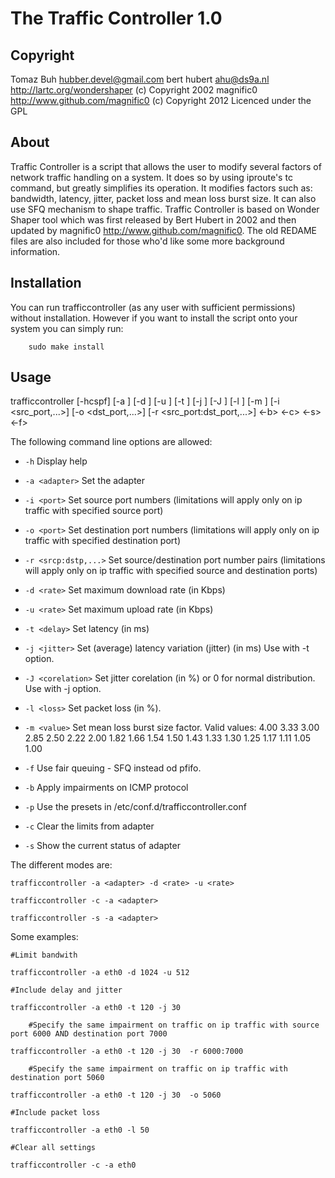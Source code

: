 The Traffic Controller 1.0
==============

Copyright
-------------
Tomaz Buh <hubber.devel@gmail.com>
bert hubert <ahu@ds9a.nl> http://lartc.org/wondershaper (c) Copyright 2002
magnific0 http://www.github.com/magnific0 (c) Copyright 2012
Licenced under the GPL

About
--------------

Traffic Controller is a script that allows the user to modify several factors of network traffic handling on a system. It does so by using iproute's tc command, but greatly simplifies its operation. It modifies factors such as: bandwidth, latency, jitter, packet loss and mean loss burst size. It can also use SFQ mechanism to shape traffic. Traffic Controller is based on Wonder Shaper tool which was first released by Bert Hubert in 2002 and then updated by magnific0 http://www.github.com/magnific0. The old REDAME files are also included for those who'd like some more background information.



Installation
--------------

You can run trafficcontroller (as any user with sufficient permissions) without
installation. However if you want to install the script onto your system you can
simply run:

        sudo make install

Usage
--------------

trafficcontroller [-hcspf] [-a <adapter>] [-d <rate>] [-u <rate>] [-t <delay>] [-j <jitter>] [-J <corelation>] [-l <loss>] [-m <value>] [-i <src_port,...>] [-o <dst_port,...>] [-r <src_port:dst_port,...>] <-b> <-c> <-s> <-f>

The following command line options are allowed:

- `-h` Display help

- `-a <adapter>` Set the adapter

- `-i <port>` Set source port numbers (limitations will apply only on ip traffic with specified source port)

- `-o <port>` Set destination port numbers (limitations will apply only on ip traffic with specified destination port)

- `-r <srcp:dstp,...>` Set source/destination port number pairs (limitations will apply only on ip traffic with specified source and destination ports)

- `-d <rate>` Set maximum download rate (in Kbps)

- `-u <rate>` Set maximum upload rate (in Kbps)

- `-t <delay>` Set latency (in ms)

- `-j <jitter>` Set (average) latency variation (jitter) (in ms)
		Use with -t option.
 
- `-J <corelation>` Set jitter corelation (in %) or 0 for normal
		    distribution. Use with -j option.  

- `-l <loss>` Set packet loss (in %). 

- `-m <value>` Set mean loss burst size factor. Valid values:
                    4.00 3.33 3.00 2.85 2.50 2.22 2.00 1.82 1.66 1.54
                    1.50 1.43 1.33 1.30 1.25 1.17 1.11 1.05 1.00 

- `-f` Use fair queuing - SFQ instead od pfifo. 

- `-b` Apply impairments on ICMP protocol

- `-p` Use the presets in /etc/conf.d/trafficcontroller.conf

- `-c` Clear the limits from adapter

- `-s` Show the current status of adapter

The different modes are:

	trafficcontroller -a <adapter> -d <rate> -u <rate>

	trafficcontroller -c -a <adapter>

	trafficcontroller -s -a <adapter>

Some examples:

	#Limit bandwith  

	trafficcontroller -a eth0 -d 1024 -u 512  

	#Include delay and jitter  

	trafficcontroller -a eth0 -t 120 -j 30  
	
        #Specify the same impairment on traffic on ip traffic with source port 6000 AND destination port 7000  

	trafficcontroller -a eth0 -t 120 -j 30  -r 6000:7000
	
        #Specify the same impairment on traffic on ip traffic with destination port 5060

	trafficcontroller -a eth0 -t 120 -j 30  -o 5060

	#Include packet loss  

	trafficcontroller -a eth0 -l 50  

	#Clear all settings  

	trafficcontroller -c -a eth0  
